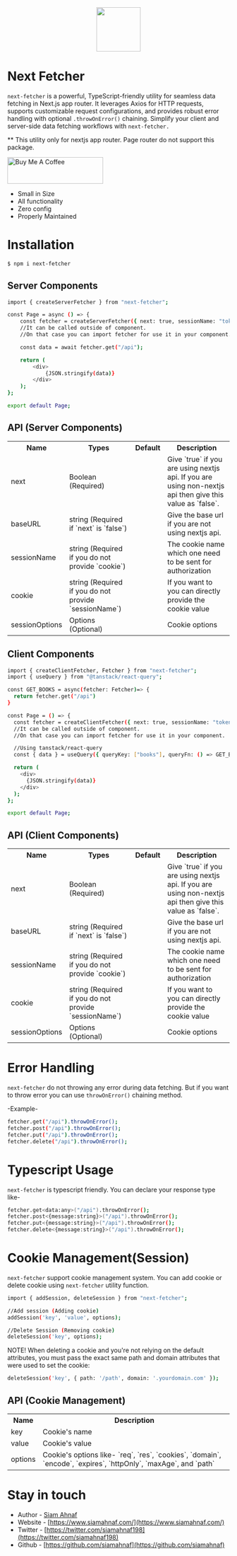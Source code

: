 <img src="https://res.cloudinary.com/dbjrx698c/image/upload/v1704611347/logo_w4vxp0.png" width="100" height="100" style="display: block; margin: 0 auto;">

# Next Fetcher
`next-fetcher` is a powerful, TypeScript-friendly utility for seamless data fetching in Next.js app router. It leverages Axios for HTTP requests, supports customizable request configurations, and provides robust error handling with optional `.throwOnError()` chaining. Simplify your client and server-side data fetching workflows with `next-fetcher.`

** This utility only for nextjs app router. Page router do not support this package.

<a href="https://www.buymeacoffee.com/siamahnaf" target="_blank"><img src="https://cdn.buymeacoffee.com/buttons/v2/default-yellow.png" alt="Buy Me A Coffee" style="height: 60px !important;width: 217px !important;" ></a>

- Small in Size
- All functionality
- Zero config
- Properly Maintained

# Installation

```bash
$ npm i next-fetcher
```

## Server Components

```bash
import { createServerFetcher } from "next-fetcher";

const Page = async () => {
    const fetcher = createServerFetcher({ next: true, sessionName: "token" });
    //It can be called outside of component. 
    //On that case you can import fetcher for use it in your component.

    const data = await fetcher.get("/api");

    return (
        <div>
            {JSON.stringify(data)}
        </div>
    );
};

export default Page;
```

## API (Server Components)
<table width="100%">
  <tr>
    <th> Name </th>
    <th> Types </th>
    <th> Default </th>
    <th> Description </th>
  </tr>
  <tr>
    <td> next </td>
    <td> Boolean (Required) </td>
    <td> </td>
    <td> Give `true` if you are using nextjs api. If you are using non-nextjs api then give this value as `false`. </td>
  </tr>
   <tr>
    <td> baseURL </td>
    <td> string (Required if `next` is `false`) </td>
    <td> </td>
    <td> Give the base url if you are not using nextjs api. </td>
  </tr>
   <tr>
    <td> sessionName </td>
    <td> string (Required if you do not provide `cookie`) </td>
    <td> </td>
    <td> The cookie name which one need to be sent for authorization </td>
  </tr>
   <tr>
    <td> cookie </td>
    <td> string (Required if you do not provide `sessionName`) </td>
    <td>  </td>
    <td> If you want to you can directly provide the cookie value </td>
  </tr>
   <tr>
    <td> sessionOptions </td>
    <td> Options (Optional) </td>
    <td>  </td>
    <td> Cookie options </td>
  </tr>
</table>

## Client Components

```bash
import { createClientFetcher, Fetcher } from "next-fetcher";
import { useQuery } from "@tanstack/react-query";

const GET_BOOKS = async(fetcher: Fetcher)=> {
  return fetcher.get("/api")
}

const Page = () => {
  const fetcher = createClientFetcher({ next: true, sessionName: "token" });
  //It can be called outside of component. 
  //On that case you can import fetcher for use it in your component.

  //Using tanstack/react-query
  const { data } = useQuery({ queryKey: ["books"], queryFn: () => GET_BOOKS(fetcher) })

  return (
    <div>
      {JSON.stringify(data)}
    </div>
  );
};

export default Page;
```

## API (Client Components)
<table width="100%">
  <tr>
    <th> Name </th>
    <th> Types </th>
    <th> Default </th>
    <th> Description </th>
  </tr>
  <tr>
    <td> next </td>
    <td> Boolean (Required) </td>
    <td> </td>
    <td> Give `true` if you are using nextjs api. If you are using non-nextjs api then give this value as `false`. </td>
  </tr>
   <tr>
    <td> baseURL </td>
    <td> string (Required if `next` is `false`) </td>
    <td> </td>
    <td> Give the base url if you are not using nextjs api. </td>
  </tr>
   <tr>
    <td> sessionName </td>
    <td> string (Required if you do not provide `cookie`) </td>
    <td> </td>
    <td> The cookie name which one need to be sent for authorization </td>
  </tr>
   <tr>
    <td> cookie </td>
    <td> string (Required if you do not provide `sessionName`) </td>
    <td>  </td>
    <td> If you want to you can directly provide the cookie value </td>
  </tr>
   <tr>
    <td> sessionOptions </td>
    <td> Options (Optional) </td>
    <td>  </td>
    <td> Cookie options </td>
  </tr>
</table>


# Error Handling
`next-fetcher` do not throwing any error during data fetching. But if you want to throw error you can use `throwOnError()` chaining method.

-Example-

```bash
fetcher.get("/api").throwOnError();
fetcher.post("/api").throwOnError();
fetcher.put("/api").throwOnError();
fetcher.delete("/api").throwOnError();
```

# Typescript Usage
`next-fetcher` is typescript friendly. You can declare your response type like-

```bash
fetcher.get<data:any>("/api").throwOnError();
fetcher.post<{message:string}>("/api").throwOnError();
fetcher.put<{message:string}>("/api").throwOnError();
fetcher.delete<{message:string}>("/api").throwOnError();
```

# Cookie Management(Session)
`next-fetcher` support cookie management system. You can add cookie or delete cookie using `next-fetcher` utility function.

```bash
import { addSession, deleteSession } from "next-fetcher";

//Add session (Adding cookie)
addSession('key', 'value', options);

//Delete Session (Removing cookie)
deleteSession('key', options);
```

NOTE! When deleting a cookie and you're not relying on the default attributes, you must pass the exact same path and domain attributes that were used to set the cookie:

```bash
deleteSession('key', { path: '/path', domain: '.yourdomain.com' });
```

## API (Cookie Management)
<table width="100%">
  <tr>
    <th> Name </th>
    <th> Description </th>
  </tr>
  <tr>
    <td> key </td>
    <td> Cookie's name </td>
  </tr>
   <tr>
    <td> value </td>
    <td> Cookie's value </td>
  </tr>
  <tr>
    <td> options </td>
    <td> Cookie's options like- `req`, `res`, `cookies`, `domain`, `encode`, `expires`, `httpOnly`,  `maxAge`,  and `path` </td>
  </tr>
</table>

# Stay in touch

- Author - [Siam Ahnaf](https://www.siamahnaf.com/)
- Website - [https://www.siamahnaf.com/](https://www.siamahnaf.com/)
- Twitter - [https://twitter.com/siamahnaf198](https://twitter.com/siamahnaf198)
- Github - [https://github.com/siamahnaf](https://github.com/siamahnaf)
